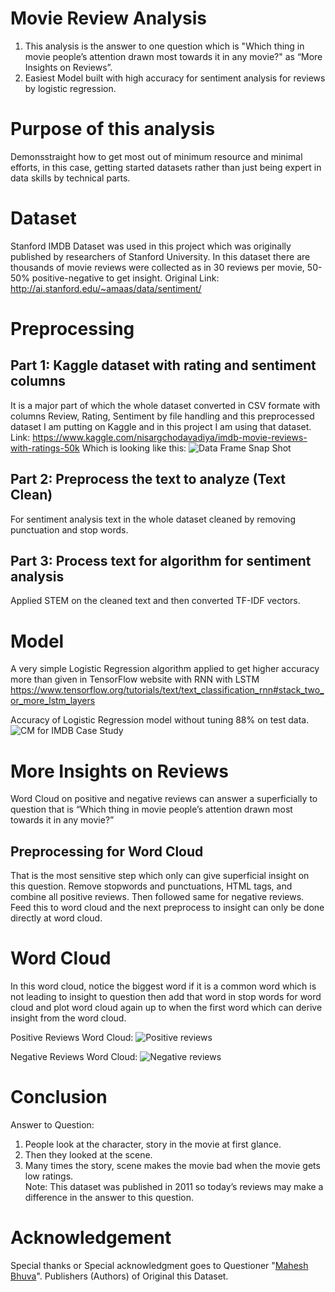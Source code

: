 # Movie Review Analysis
1. This analysis is the answer to one question which is 
"Which thing in movie people’s attention drawn most towards it in any movie?" as “More Insights on Reviews”.
2. Easiest Model built with high accuracy for sentiment analysis for reviews by logistic regression.

# Purpose of this analysis
Demonsstraight how to get most out of minimum resource and minimal efforts, in this case, getting started datasets rather than just being expert in data skills by technical parts.

# Dataset
Stanford IMDB Dataset was used in this project which was originally published by researchers of Stanford University. 
In this dataset there are thousands of movie reviews were collected as in 30 reviews per movie, 50-50% positive-negative to get insight.
Original Link: http://ai.stanford.edu/~amaas/data/sentiment/

# Preprocessing
## Part 1: Kaggle dataset with rating and sentiment columns 
It is a major part of which the whole dataset converted in CSV formate with columns Review, Rating, Sentiment by file handling and this preprocessed dataset I am putting on Kaggle and in this project I am using that dataset.
Link:
https://www.kaggle.com/nisargchodavadiya/imdb-movie-reviews-with-ratings-50k
Which is looking like this:
![Data Frame Snap Shot](https://user-images.githubusercontent.com/75474944/117930709-f45a9c80-b31b-11eb-8aa1-bafeb59a6d97.PNG)

## Part 2: Preprocess the text to analyze (Text Clean)
For sentiment analysis text in the whole dataset cleaned by removing punctuation and stop words.
## Part 3: Process text for algorithm for sentiment analysis
Applied STEM on the cleaned text and then converted TF-IDF vectors.

# Model
A very simple Logistic Regression algorithm applied to get higher accuracy more than given in TensorFlow website with RNN with LSTM https://www.tensorflow.org/tutorials/text/text_classification_rnn#stack_two_or_more_lstm_layers

Accuracy of Logistic Regression model without tuning 88% on test data. 
![CM for IMDB Case Study](https://user-images.githubusercontent.com/75474944/117927560-fe7a9c00-b317-11eb-99bb-a8b0ece54aa7.png)

# More Insights on Reviews
Word Cloud on positive and negative reviews can answer a superficially to question that is “Which thing in movie people’s attention drawn most towards it in any movie?”

## Preprocessing for Word Cloud
That is the most sensitive step which only can give superficial insight on this question.
Remove stopwords and punctuations, HTML tags, and combine all positive reviews. Then followed same for negative reviews.
Feed this to word cloud and the next preprocess to insight can only be done directly at word cloud.
 
# Word Cloud
In this word cloud, notice the biggest word if it is a common word which is not leading to insight to question then add that word in stop words for word cloud and plot word cloud again up to when the first word which can derive insight from the word cloud.

Positive Reviews Word Cloud:
![Positive reviews](https://user-images.githubusercontent.com/75474944/117929690-b90b9e00-b31a-11eb-9cd5-b262cdd442ee.png)

Negative Reviews Word Cloud:
![Negative reviews](https://user-images.githubusercontent.com/75474944/117929702-bc068e80-b31a-11eb-84df-42cb8c7782d7.png)

# Conclusion
Answer to Question:
1. People look at the character, story in the movie at first glance.
2. Then they looked at the scene.
3. Many times the story, scene makes the movie bad when the movie gets low ratings.</br>
Note: This dataset was published in 2011 so today’s reviews may make a difference in the answer to this question.

# Acknowledgement
Special thanks or Special acknowledgment goes to Questioner "[Mahesh Bhuva](https://github.com/mahesh1996)".
Publishers (Authors) of  Original this Dataset.
